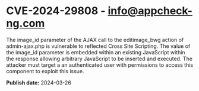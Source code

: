 # CVE-2024-29808 - info@appcheck-ng.com

The image_id parameter of the AJAX call to the editimage_bwg action of admin-ajax.php is vulnerable to reflected Cross Site Scripting. The value of the image_id parameter is embedded within an existing JavaScript within the response allowing arbitrary JavaScript to be inserted and executed. The attacker must target a an authenticated user with permissions to access this component to exploit this issue.

**Publish date:** 2024-03-26
